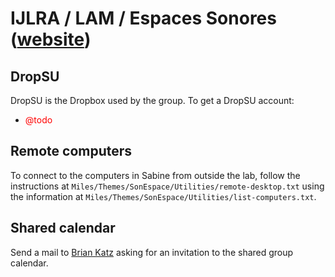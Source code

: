 # IJLRA /  LAM / Espaces Sonores ([website](http://www.lam.jussieu.fr/index.php?page=Espacesonore))

## DropSU

DropSU is the Dropbox used by the group. To get a DropSU account:

- <span style="color:red">@todo</span>


## Remote computers

To connect to the computers in Sabine from outside the lab, follow the instructions at `Miles/Themes/SonEspace/Utilities/remote-desktop.txt` using the information at `Miles/Themes/SonEspace/Utilities/list-computers.txt`.


## Shared calendar

Send a mail to [Brian Katz](mailto:brian.katz@sorbonne-universite.fr) asking for an invitation to the shared group calendar.
